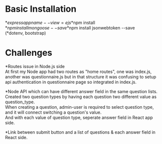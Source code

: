 # Basic Installation  
 *$express app name --view=ejs  
 *$npm install  
 *$npm install mongoose --save  
 *$npm install jsonwebtoken --save  
 (*dotenv, bootstrap)  

# Challenges  
 *Routes issue in Node.js side  
  At first my Node app had two routes as "home routes", one was index.js, another was questionnaire.js but in that structure it was confusing to setup api authentication in questionnaire page so integrated in index.js.  

 *Node API which can have different answer field in the same question lists.  
  Created two question types by having each question two different value as question_type.  
  When creating a question, admin-user is required to select question type, and it will connect switching a question's value.  
  And with each value of question type, seperate answer field in React app side.  

 *Link between submit button and a list of questions & each answer field in React side.  
   
